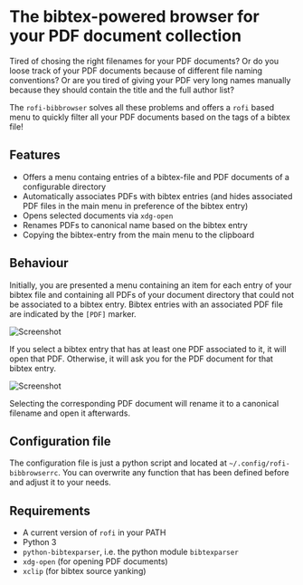 # The bibtex-powered browser for your PDF document collection

Tired of chosing the right filenames for your PDF documents? Or do you loose
track of your PDF documents because of different file naming conventions?
Or are you tired of giving your PDF very long names manually because they
should contain the title and the full author list?

The `rofi-bibbrowser` solves all these problems and offers a `rofi` based menu
to quickly filter all your PDF documents based on the tags of a bibtex file!

## Features

* Offers a menu containg entries of a bibtex-file and PDF documents of a
  configurable directory
* Automatically associates PDFs with bibtex entries (and hides associated PDF
  files in the main menu in preference of the bibtex entry)
* Opens selected documents via `xdg-open`
* Renames PDFs to canonical name based on the bibtex entry
* Copying the bibtex-entry from the main menu to the clipboard

## Behaviour

Initially, you are presented a menu containing an item for each entry of your
bibtex file and containing all PDFs of your document directory that could not
be associated to a bibtex entry. Bibtex entries with an associated PDF file are
indicated by the `[PDF]` marker.

![Screenshot](screenshots/main-window.png)

If you select a bibtex entry that has at least one PDF associated to it, it
will open that PDF. Otherwise, it will ask you for the PDF document for that
bibtex entry.

![Screenshot](screenshots/linking-window.png)

Selecting the corresponding PDF document will rename it to a canonical filename
and open it afterwards.

## Configuration file
The configuration file is just a python script and located at
`~/.config/rofi-bibbrowserrc`. You can overwrite any function that has been
defined before and adjust it to your needs.

## Requirements

* A current version of `rofi` in your PATH
* Python 3
* `python-bibtexparser`, i.e. the python module `bibtexparser`
* `xdg-open` (for opening PDF documents)
* `xclip` (for bibtex source yanking)

